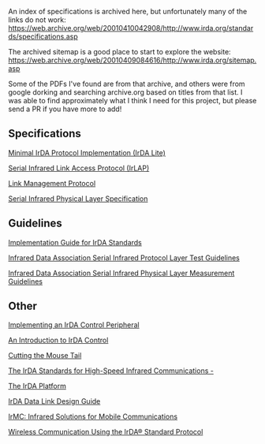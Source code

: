 An index of specifications is archived here, but unfortunately many of the links do not work: https://web.archive.org/web/20010410042908/http://www.irda.org/standards/specifications.asp

The archived sitemap is a good place to start to explore the website: https://web.archive.org/web/20010409084616/http://www.irda.org/sitemap.asp

Some of the PDFs I've found are from that archive, and others were from google dorking and searching archive.org based on titles from that list. I was able to find approximately what I think I need for this project, but please send a PR if you have more to add!

## Specifications
[Minimal IrDA Protocol Implementation (IrDA Lite)](documents/litever10.pdf)

[Serial Infrared Link Access Protocol (IrLAP)](documents/IrLAP11.PDF)

[Link Management Protocol](documents/IrLMP11.PDF)

[Serial Infrared Physical Layer Specification](documents/IrPHY_1p4.pdf)


## Guidelines
[Implementation Guide for IrDA Standards](documents/guide.doc)

[Infrared Data Association Serial Infrared Protocol Layer Test Guidelines](documents/protocol.doc)

[Infrared Data Association Serial Infrared Physical Layer Measurement Guidelines](documents/IrPHYTestMeasurement.pdf)

## Other
[Implementing an IrDA Control Peripheral](documents/cntrlper.pdf)

[An Introduction to IrDA Control](documents/intrirda.pdf)

[Cutting the Mouse Tail](documents/moustail.pdf)

[The IrDA Standards for High-Speed Infrared Communications - ](documents/high_speed.pdf)

[The IrDA Platform](documents/irda_platform.pdf)

[IrDA Data Link Design Guide](documents/ir%20design%20guide.pdf)

[IrMC: Infrared Solutions for Mobile Communications](documents/irmc_solutions.pdf)

[Wireless Communication Using the IrDA® Standard Protocol](documents/wireless%20%20communication%20using%20the%20irda%20protocol.pdf)